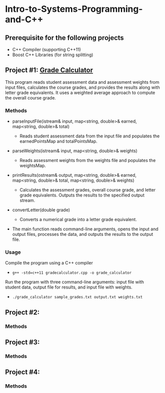 # Intro-to-Systems-Programming-and-C++

## Prerequisite for the following projects
- C++ Compiler (supporting C++11)
- Boost C++ Libraries (for string splitting)

## Project #1: [Grade Calculator](https://github.com/YoAx22/Intro-to-Systems-Programming-and-C/tree/main/GradeCalculator)
This program reads student assessment data and assessment weights from input files, calculates the course grades, and provides the results along with letter grade equivalents. It uses a weighted average approach to compute the overall course grade.

### Methods
- parseInputFile(istream& input, map<string, double>& earned, map<string, double>& total)
    - Reads student assessment data from the input file and populates the earnedPointsMap and totalPointsMap.

- parseWeights(istream& input, map<string, double>& weights)
    - Reads assessment weights from the weights file and populates the weightsMap.

- printResults(ostream& output, map<string, double>& earned, map<string, double>& total, map<string, double>& weights)
    - Calculates the assessment grades, overall course grade, and letter grade equivalents. Outputs the results to the specified output stream.

- convertLetter(double grade)
    - Converts a numerical grade into a letter grade equivalent.

- The main function reads command-line arguments, opens the input and output files, processes the data, and outputs the results to the output file.

### Usage
Compile the program using a C++ compiler
-     g++ -std=c++11 gradecalculator.cpp -o grade_calculator
Run the program with three command-line arguments: input file with student data, output file for results, and input file with weights.
-     ./grade_calculator sample_grades.txt output.txt weights.txt


## Project #2: []()

### Methods


## Project #3: []()

### Methods


## Project #4: []()

### Methods
